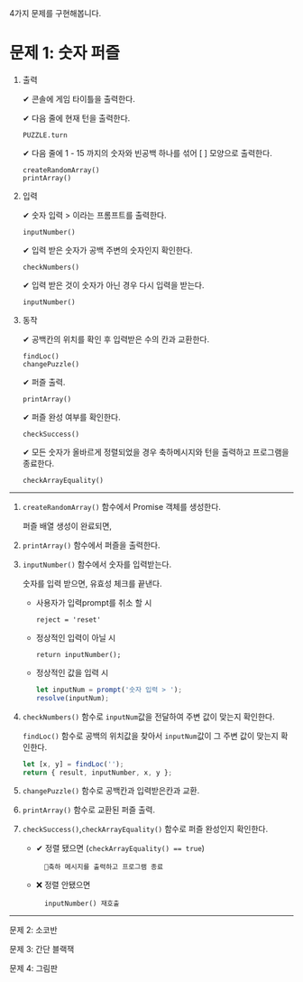4가지 문제를 구현해봅니다.

# 문제 1: 숫자 퍼즐

1.  출력

    ✔ 콘솔에 게임 타이틀을 출력한다.

    ✔ 다음 줄에 현재 턴을 출력한다.

        PUZZLE.turn

    ✔ 다음 줄에 1 - 15 까지의 숫자와 빈공백 하나를 섞어 [ ] 모양으로 출력한다.

        createRandomArray()
        printArray()

2.  입력

    ✔ 숫자 입력 > 이라는 프롬프트를 출력한다.

        inputNumber()

    ✔ 입력 받은 숫자가 공백 주변의 숫자인지 확인한다.

        checkNumbers()

    ✔ 입력 받은 것이 숫자가 아닌 경우 다시 입력을 받는다.

        inputNumber()

3.  동작

    ✔ 공백칸의 위치를 확인 후 입력받은 수의 칸과 교환한다.

        findLoc()
        changePuzzle()

    ✔ 퍼즐 출력.

        printArray()

    ✔ 퍼즐 완성 여부를 확인한다.

        checkSuccess()

    ✔ 모든 숫자가 올바르게 정렬되었을 경우 축하메시지와 턴을 출력하고 프로그램을 종료한다.

        checkArrayEquality()

---

1.  `createRandomArray()` 함수에서 Promise 객체를 생성한다.

    퍼즐 배열 생성이 완료되면,

2.  `printArray()` 함수에서 퍼즐을 출력한다.
3.  `inputNumber()` 함수에서 숫자를 입력받는다.

    숫자를 입력 받으면, 유효성 체크를 끝낸다.

    - 사용자가 입력prompt를 취소 할 시

      `reject = 'reset'`

    - 정상적인 입력이 아닐 시

      `return inputNumber();`

    - 정상적인 값을 입력 시

      ```js
      let inputNum = prompt('숫자 입력 > ');
      resolve(inputNum);
      ```

4.  `checkNumbers()` 함수로 `inputNum`값을 전달하여 주변 값이 맞는지 확인한다.

    `findLoc()` 함수로 공백의 위치값을 찾아서 `inputNum`값이 그 주변 값이 맞는지 확인한다.

    ```js
    let [x, y] = findLoc('');
    return { result, inputNumber, x, y };
    ```

5.  `changePuzzle()` 함수로 공백칸과 입력받은칸과 교환.

6.  `printArray()` 함수로 교환된 퍼즐 출력.

7.  `checkSuccess()`,`checkArrayEquality()` 함수로 퍼즐 완성인지 확인한다.

    - ✔ 정렬 됐으면 (`checkArrayEquality() == true`)

            🎉축하 메시지를 출력하고 프로그램 종료

    - ❌ 정렬 안됐으면

            inputNumber() 재호출

---

문제 2: 소코반

문제 3: 간단 블랙잭

문제 4: 그림판
